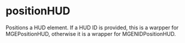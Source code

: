 # positionHUD

Positions a HUD element. If a HUD ID is provided, this is a warpper for MGEPositionHUD, otherwise it is a wrapper for MGENIDPositionHUD.
